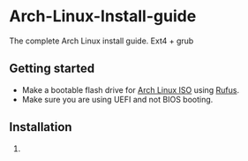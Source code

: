 # Arch-Linux-Install-guide
The complete Arch Linux install guide. Ext4 + grub
## Getting started

 - Make a bootable flash drive for [Arch Linux ISO](https://archlinux.org/download/) using [Rufus](https://rufus.ie/en/).
 - Make sure you are using UEFI and not BIOS booting.

## Installation

1. 
